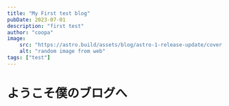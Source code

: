 ```yaml
---
title: "My First test blog"
pubDate: 2023-07-01
description: "first test"
author: "coopa"
image:
    src: "https://astro.build/assets/blog/astro-1-release-update/cover.jpeg"
    alt: "random image from web"
tags: ["test"]
---
```


# ようこそ僕のブログへ
